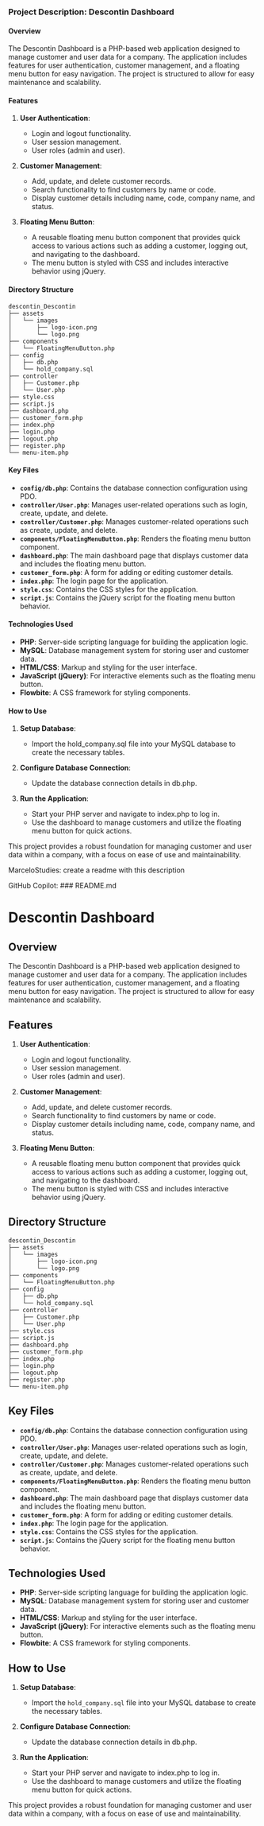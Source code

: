 ### Project Description: Descontin Dashboard

#### Overview

The Descontin Dashboard is a PHP-based web application designed to manage customer and user data for a company. The application includes features for user authentication, customer management, and a floating menu button for easy navigation. The project is structured to allow for easy maintenance and scalability.

#### Features

1. **User Authentication**:

   - Login and logout functionality.
   - User session management.
   - User roles (admin and user).

2. **Customer Management**:

   - Add, update, and delete customer records.
   - Search functionality to find customers by name or code.
   - Display customer details including name, code, company name, and status.

3. **Floating Menu Button**:
   - A reusable floating menu button component that provides quick access to various actions such as adding a customer, logging out, and navigating to the dashboard.
   - The menu button is styled with CSS and includes interactive behavior using jQuery.

#### Directory Structure

```
descontin_Descontin
├── assets
│   └── images
│       ├── logo-icon.png
│       └── logo.png
├── components
│   └── FloatingMenuButton.php
├── config
│   ├── db.php
│   └── hold_company.sql
├── controller
│   ├── Customer.php
│   └── User.php
├── style.css
├── script.js
├── dashboard.php
├── customer_form.php
├── index.php
├── login.php
├── logout.php
├── register.php
└── menu-item.php
```

#### Key Files

- **`config/db.php`**: Contains the database connection configuration using PDO.
- **`controller/User.php`**: Manages user-related operations such as login, create, update, and delete.
- **`controller/Customer.php`**: Manages customer-related operations such as create, update, and delete.
- **`components/FloatingMenuButton.php`**: Renders the floating menu button component.
- **`dashboard.php`**: The main dashboard page that displays customer data and includes the floating menu button.
- **`customer_form.php`**: A form for adding or editing customer details.
- **`index.php`**: The login page for the application.
- **`style.css`**: Contains the CSS styles for the application.
- **`script.js`**: Contains the jQuery script for the floating menu button behavior.

#### Technologies Used

- **PHP**: Server-side scripting language for building the application logic.
- **MySQL**: Database management system for storing user and customer data.
- **HTML/CSS**: Markup and styling for the user interface.
- **JavaScript (jQuery)**: For interactive elements such as the floating menu button.
- **Flowbite**: A CSS framework for styling components.

#### How to Use

1. **Setup Database**:

   - Import the hold_company.sql file into your MySQL database to create the necessary tables.

2. **Configure Database Connection**:

   - Update the database connection details in db.php.

3. **Run the Application**:
   - Start your PHP server and navigate to index.php to log in.
   - Use the dashboard to manage customers and utilize the floating menu button for quick actions.

This project provides a robust foundation for managing customer and user data within a company, with a focus on ease of use and maintainability.

MarceloStudies: create a readme with this description

GitHub Copilot: ### README.md

# Descontin Dashboard

## Overview

The Descontin Dashboard is a PHP-based web application designed to manage customer and user data for a company. The application includes features for user authentication, customer management, and a floating menu button for easy navigation. The project is structured to allow for easy maintenance and scalability.

## Features

1. **User Authentication**:

   - Login and logout functionality.
   - User session management.
   - User roles (admin and user).

2. **Customer Management**:

   - Add, update, and delete customer records.
   - Search functionality to find customers by name or code.
   - Display customer details including name, code, company name, and status.

3. **Floating Menu Button**:
   - A reusable floating menu button component that provides quick access to various actions such as adding a customer, logging out, and navigating to the dashboard.
   - The menu button is styled with CSS and includes interactive behavior using jQuery.

## Directory Structure

```
descontin_Descontin
├── assets
│   └── images
│       ├── logo-icon.png
│       └── logo.png
├── components
│   └── FloatingMenuButton.php
├── config
│   ├── db.php
│   └── hold_company.sql
├── controller
│   ├── Customer.php
│   └── User.php
├── style.css
├── script.js
├── dashboard.php
├── customer_form.php
├── index.php
├── login.php
├── logout.php
├── register.php
└── menu-item.php
```

## Key Files

- **`config/db.php`**: Contains the database connection configuration using PDO.
- **`controller/User.php`**: Manages user-related operations such as login, create, update, and delete.
- **`controller/Customer.php`**: Manages customer-related operations such as create, update, and delete.
- **`components/FloatingMenuButton.php`**: Renders the floating menu button component.
- **`dashboard.php`**: The main dashboard page that displays customer data and includes the floating menu button.
- **`customer_form.php`**: A form for adding or editing customer details.
- **`index.php`**: The login page for the application.
- **`style.css`**: Contains the CSS styles for the application.
- **`script.js`**: Contains the jQuery script for the floating menu button behavior.

## Technologies Used

- **PHP**: Server-side scripting language for building the application logic.
- **MySQL**: Database management system for storing user and customer data.
- **HTML/CSS**: Markup and styling for the user interface.
- **JavaScript (jQuery)**: For interactive elements such as the floating menu button.
- **Flowbite**: A CSS framework for styling components.

## How to Use

1. **Setup Database**:

   - Import the `hold_company.sql` file into your MySQL database to create the necessary tables.

2. **Configure Database Connection**:

   - Update the database connection details in db.php.

3. **Run the Application**:
   - Start your PHP server and navigate to index.php to log in.
   - Use the dashboard to manage customers and utilize the floating menu button for quick actions.

This project provides a robust foundation for managing customer and user data within a company, with a focus on ease of use and maintainability.
